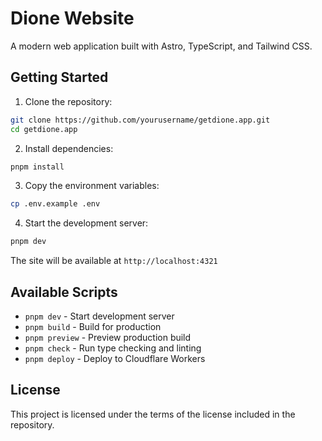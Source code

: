 # Dione Website

A modern web application built with Astro, TypeScript, and Tailwind CSS.

## Getting Started

1. Clone the repository:
```bash
git clone https://github.com/yourusername/getdione.app.git
cd getdione.app
```

2. Install dependencies:
```bash
pnpm install
```

3. Copy the environment variables:
```bash
cp .env.example .env
```

4. Start the development server:
```bash
pnpm dev
```

The site will be available at `http://localhost:4321`

## Available Scripts

- `pnpm dev` - Start development server
- `pnpm build` - Build for production
- `pnpm preview` - Preview production build
- `pnpm check` - Run type checking and linting
- `pnpm deploy` - Deploy to Cloudflare Workers


## License

This project is licensed under the terms of the license included in the repository.